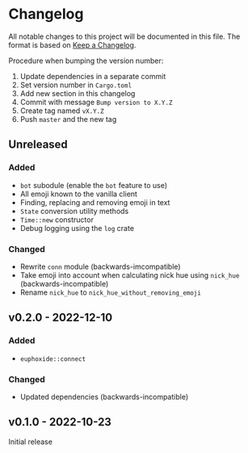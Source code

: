 # Changelog

All notable changes to this project will be documented in this file.
The format is based on [Keep a Changelog](https://keepachangelog.com/en/1.0.0/).

Procedure when bumping the version number:
1. Update dependencies in a separate commit
2. Set version number in `Cargo.toml`
3. Add new section in this changelog
4. Commit with message `Bump version to X.Y.Z`
5. Create tag named `vX.Y.Z`
6. Push `master` and the new tag

## Unreleased

### Added
- `bot` subodule (enable the `bot` feature to use)
- All emoji known to the vanilla client
- Finding, replacing and removing emoji in text
- `State` conversion utility methods
- `Time::new` constructor
- Debug logging using the `log` crate

### Changed
- Rewrite `conn` module (backwards-imcompatible)
- Take emoji into account when calculating nick hue using `nick_hue` (backwards-incompatible)
- Rename `nick_hue` to `nick_hue_without_removing_emoji`

## v0.2.0 - 2022-12-10

### Added
- `euphoxide::connect`

### Changed
- Updated dependencies (backwards-incompatible)

## v0.1.0 - 2022-10-23

Initial release
